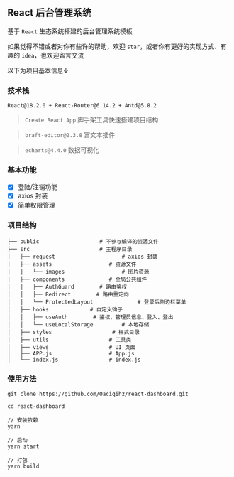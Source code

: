 <!-- # react-dashboard -->
## React 后台管理系统

基于 `React` 生态系统搭建的后台管理系统模板

如果觉得不错或者对你有些许的帮助，欢迎 `star`，或者你有更好的实现方式、有趣的 `idea`，也欢迎留言交流 

以下为项目基本信息↓

### 技术栈

`React@18.2.0 + React-Router@6.14.2 + Antd@5.8.2`

> `Create React App`    脚手架工具快速搭建项目结构

> `braft-editor@2.3.8`    富文本插件

> `echarts@4.4.0`   数据可视化

### 基本功能

- [x] 登陆/注销功能
- [x] axios 封装
- [x] 简单权限管理

### 项目结构

```
├── public                   # 不参与编译的资源文件
├── src                      # 主程序目录
│   ├── request                     # axios 封装
│   ├── assets                  # 资源文件
│   │   └── images                  # 图片资源
│   ├── components              # 全局公共组件
│   │   ├── AuthGuard        # 路由鉴权
│   │   ├── Redirect        # 路由重定向
│   │   └── ProtectedLayout              # 登录后侧边栏菜单
│   ├── hooks             # 自定义钩子
│   │   ├── useAuth        # 鉴权、管理员信息、登入、登出
│   │   └── useLocalStorage         # 本地存储
│   ├── styles                   # 样式目录
│   ├── utils                   # 工具类
│   ├── views                   # UI 页面
│   ├── APP.js                  # App.js
│   └── index.js                # index.js
```

### 使用方法

```npm
git clone https://github.com/Oaciqihz/react-dashboard.git

cd react-dashboard

// 安装依赖
yarn

// 启动
yarn start

// 打包
yarn build

```